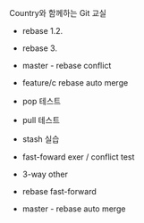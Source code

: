 Country와 함께하는 Git 교실
- rebase 1.2.
- rebase 3.

- master - rebase conflict
- feature/c rebase auto merge

- pop 테스트
- pull 테스트
- stash 실습




- fast-foward exer / conflict test
- 3-way other

- rebase fast-forward

- master - rebase auto merge

